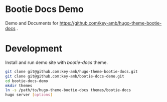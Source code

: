 # Bootie Docs Demo

Demo and Documents for https://github.com/key-amb/hugo-theme-bootie-docs .

# Development

Install and run demo site with _bootie-docs_ theme.

```bash
git clone git@github.com:key-amb/hugo-theme-bootie-docs.git
git clone git@github.com:key-amb/bootie-docs-demo.git
cd bootie-docs-demo
mkdir themes
ln -s /path/to/hugo-theme-bootie-docs themes/bootie-docs
hugo server [options]
```


